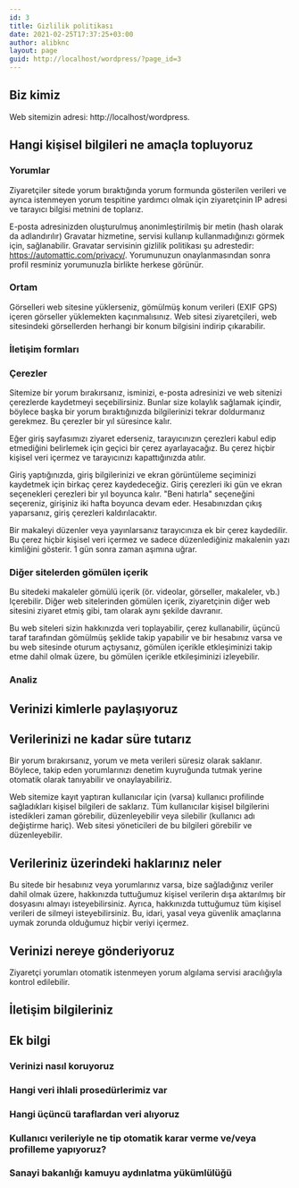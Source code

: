 ```yaml
---
id: 3
title: Gizlilik politikası
date: 2021-02-25T17:37:25+03:00
author: alibknc
layout: page
guid: http://localhost/wordpress/?page_id=3
---
```

## Biz kimiz

Web sitemizin adresi: http://localhost/wordpress.

## Hangi kişisel bilgileri ne amaçla topluyoruz

### Yorumlar

Ziyaretçiler sitede yorum bıraktığında yorum formunda gösterilen verileri ve ayrıca istenmeyen yorum tespitine yardımcı olmak için ziyaretçinin IP adresi ve tarayıcı bilgisi metnini de toplarız.

E-posta adresinizden oluşturulmuş anonimleştirilmiş bir metin (hash olarak da adlandırılır) Gravatar hizmetine, servisi kullanıp kullanmadığınızı görmek için, sağlanabilir. Gravatar servisinin gizlilik politikası şu adrestedir: https://automattic.com/privacy/. Yorumunuzun onaylanmasından sonra profil resminiz yorumunuzla birlikte herkese görünür.

### Ortam

Görselleri web sitesine yüklerseniz, gömülmüş konum verileri (EXIF GPS) içeren görseller yüklemekten kaçınmalısınız. Web sitesi ziyaretçileri, web sitesindeki görsellerden herhangi bir konum bilgisini indirip çıkarabilir.

### İletişim formları

### Çerezler

Sitemize bir yorum bırakırsanız, isminizi, e-posta adresinizi ve web sitenizi çerezlerde kaydetmeyi seçebilirsiniz. Bunlar size kolaylık sağlamak içindir, böylece başka bir yorum bıraktığınızda bilgilerinizi tekrar doldurmanız gerekmez. Bu çerezler bir yıl süresince kalır.

Eğer giriş sayfasımızı ziyaret ederseniz, tarayıcınızın çerezleri kabul edip etmediğini belirlemek için geçici bir çerez ayarlayacağız. Bu çerez hiçbir kişisel veri içermez ve tarayıcınızı kapattığınızda atılır.

Giriş yaptığınızda, giriş bilgilerinizi ve ekran görüntüleme seçiminizi kaydetmek için birkaç çerez kaydedeceğiz. Giriş çerezleri iki gün ve ekran seçenekleri çerezleri bir yıl boyunca kalır. "Beni hatırla" seçeneğini seçereniz, girişiniz iki hafta boyunca devam eder. Hesabınızdan çıkış yaparsanız, giriş çerezleri kaldırılacaktır.

Bir makaleyi düzenler veya yayınlarsanız tarayıcınıza ek bir çerez kaydedilir. Bu çerez hiçbir kişisel veri içermez ve sadece düzenlediğiniz makalenin yazı kimliğini gösterir. 1 gün sonra zaman aşımına uğrar.

### Diğer sitelerden gömülen içerik

Bu sitedeki makaleler gömülü içerik (ör. videolar, görseller, makaleler, vb.) Içerebilir. Diğer web sitelerinden gömülen içerik, ziyaretçinin diğer web sitesini ziyaret etmiş gibi, tam olarak aynı şekilde davranır.

Bu web siteleri sizin hakkınızda veri toplayabilir, çerez kullanabilir, üçüncü taraf tarafından gömülmüş şeklide takip yapabilir ve bir hesabınız varsa ve bu web sitesinde oturum açtıysanız, gömülen içerikle etkleşiminizi takip etme dahil olmak üzere, bu gömülen içerikle etkileşiminizi izleyebilir.

### Analiz

## Verinizi kimlerle paylaşıyoruz

## Verilerinizi ne kadar süre tutarız

Bir yorum bırakırsanız, yorum ve meta verileri süresiz olarak saklanır. Böylece, takip eden yorumlarınızı denetim kuyruğunda tutmak yerine otomatik olarak tanıyabilir ve onaylayabiliriz.

Web sitemize kayıt yaptıran kullanıcılar için (varsa) kullanıcı profilinde sağladıkları kişisel bilgileri de saklarız. Tüm kullanıcılar kişisel bilgilerini istedikleri zaman görebilir, düzenleyebilir veya silebilir (kullanıcı adı değiştirme hariç). Web sitesi yöneticileri de bu bilgileri görebilir ve düzenleyebilir.

## Verileriniz üzerindeki haklarınız neler

Bu sitede bir hesabınız veya yorumlarınız varsa, bize sağladığınız veriler dahil olmak üzere, hakkınızda tuttuğumuz kişisel verilerin dışa aktarılmış bir dosyasını almayı isteyebilirsiniz. Ayrıca, hakkınızda tuttuğumuz tüm kişisel verileri de silmeyi isteyebilirsiniz. Bu, idari, yasal veya güvenlik amaçlarına uymak zorunda olduğumuz hiçbir veriyi içermez.

## Verinizi nereye gönderiyoruz

Ziyaretçi yorumları otomatik istenmeyen yorum algılama servisi aracılığıyla kontrol edilebilir.

## İletişim bilgileriniz

## Ek bilgi

### Verinizi nasıl koruyoruz

### Hangi veri ihlali prosedürlerimiz var

### Hangi üçüncü taraflardan veri alıyoruz

### Kullanıcı verileriyle ne tip otomatik karar verme ve/veya profilleme yapıyoruz?

### Sanayi bakanlığı kamuyu aydınlatma yükümlülüğü